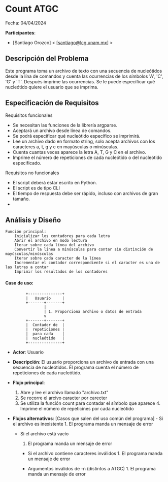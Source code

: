 # Count ATGC

Fecha: 04/04/2024

**Participantes**:

- [Santiago Orozco] < [santiago@lcg.unam.mx] >

## Descripción del Problema

Este programa toma un archivo de texto con una secuencia de nucleótidos desde la lína de comandos y cuenta las ocurrencias de los símbolos 'A', 'C', 'G' y 'T'. Después imprime las ocurrencias. Se le puede especificar qué nucleótido quiere el usuario que se imprima.



## Especificación de Requisitos

Requisitos funcionales
- Se necesitan las funciones de la librería argparse.
- Aceptará un archivo desde línea de comandos.
- Se podrá especificar qué nucleótido específico se imprimirá.
- Lee un archivo dado en formato string, solo acepta archivos con los caracteres a, t, g y c en mayúsculas o minúsculas.
- Cuenta cuantas veces aparece la letra A, T, G y C en el archivo.
- Imprime el número de repeticiones de cada nucleótido o del nucleótido especificado.

Requisitos no funcionales

- El script deberá estar escrito en Python.
- El script es de tipo CLI
- El tiempo de respuesta debe ser rápido, incluso con archivos de gran tamaño.
- 

## Análisis y Diseño


```
Función principal:
    Inicializar los contadores para cada letra
    Abrir el archivo en modo lectura 
    Iterar sobre cada línea del archivo
    Convertir la línea a minúsculas para contar sin distinción de mayúsculas/minúsculas
    Iterar sobre cada caracter de la línea
    Incrementar el contador correspondiente si el caracter es una de las letras a contar
    Imprimir los resultados de los contadores

```



#### Caso de uso: 

```
         +---------------+
         |   Usuario     |
         +-------+-------+
                 |
                 | 1. Proporciona archivo o datos de entrada
                 v
         +-------+-------+
         |  Contador de  |
         |  repeticiones |
         |  para cada    |
         |  nucleótido   |
         +---------------+
```

- **Actor**: Usuario
- **Descripción**: El usuario proporciona un archivo de entrada con una secuencia de nucleótidos. El programa cuenta el número de repeticiones de cada nucleótido.
- **Flujo principal**:

	1. Abre y lee el archivo llamado "archivo.txt" 
	2. Se recorre el arcivo caracter por carecter 
	3. Se utiliza la función count para contadar el símbolo que aparece
        4. Imprime el número de repeticines por cada nucleótido
	
- **Flujos alternativos**: [Casos que salen del uso común del programa]
        - Si el archivo es inexistente
                1. El programa manda un mensaje de error

	- Si el archivo está vacío
		1. El programa manda un mensaje de error

        - Si el archivo contiene caracteres inválidos
                1. El programa manda un mensaje de error

        - Argumentos inválidos de -n (distintos a ATGC)
                1. El programa manda un mensaje de error 
